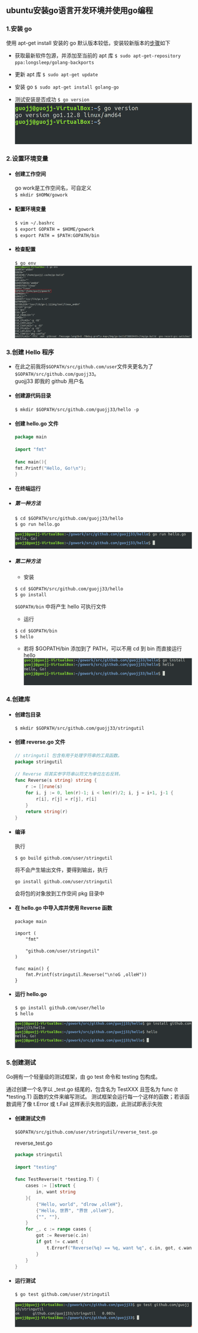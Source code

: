 ## ubuntu安装go语言开发环境并使用go编程

### 1.安装 go

使用 apt-get install 安装的 go 默认版本较低，安装较新版本的[步骤](https://github.com/golang/go/wiki/Ubuntu)如下

- 获取最新软件包源，并添加至当前的 apt 库
`$ sudo apt-get-repository ppa:longsleep/golang-backports`

- 更新 apt 库
`$ sudo apt-get update `

- 安装 go
`$ sudo apt-get install golang-go`

- 测试安装是否成功
`$ go version`
![go version](assets/goV.PNG)


### 2.设置环境变量

- #### 创建工作空间
    go work是工作空间名，可自定义  
    `$ mkdir $HOMW/gowork`

- #### 配置环境变量  
    `$ vim ~/.bashrc`  
    `$ export GOPATH = $HOME/gowork`  
    `$ export PATH = $PATH:GOPATH/bin`  
- #### 检查配置
    `$ go env`  
    ![go env](assets/env.PNG)

### 3.创建 Hello 程序

- 在此之前我将`$GOPATH/src/github.com/user`文件夹更名为了`$GOPATH/src/github.com/guojj33`。  
    guojj33 即我的 github 用户名

- #### 创建源代码目录
    `$ mkdir $GOPATH/src/github.com/guojj33/hello -p`

- #### 创建 hello.go 文件
    ```go
    package main

    import "fmt"

    func main(){
	fmt.Printf("Hello, Go!\n");
    }
    ```

- #### 在终端运行

- ##### 第一种方法
    ```
    $ cd $GOPATH/src/github.com/guojj33/hello
    $ go run hello.go  
    ```
    ![run](assets/run.PNG)

- ##### 第二种方法
    * 安装
    ```
    $ cd $GOPATH/src/github.com/guojj33/hello
    $ go install
    ```
    `$GOPATH/bin` 中将产生 hello 可执行文件

    * 运行
    ```
    $ cd $GOPATH/bin
    $ hello
    ```

    * 若将 $GOPATH/bin 添加到了 PATH，可以不用 cd 到 bin 而直接运行 hello
    ![install](assets/install.PNG)

### 4.创建库

- #### 创建包目录
    ```
    $ mkdir $GOPATH/src/github.com/guojj33/stringutil
    ```

- #### 创建 reverse.go 文件
    ```go
    // stringutil 包含有用于处理字符串的工具函数。
    package stringutil

    // Reverse 将其实参字符串以符文为单位左右反转。
    func Reverse(s string) string {
        r := []rune(s)
        for i, j := 0, len(r)-1; i < len(r)/2; i, j = i+1, j-1 {
            r[i], r[j] = r[j], r[i]
        }
        return string(r)
    }   
    ```

- #### 编译
    执行
    ```
    $ go build github.com/user/stringutil
    ```
    将不会产生输出文件，要得到输出，执行
    ```
    go install github.com/user/stringutil
    ```
    会将包的对象放到工作空间 pkg 目录中

- #### 在 hello.go 中导入库并使用 Reverse 函数
    ```
    package main

    import (
        "fmt"

        "github.com/user/stringutil"
    )

    func main() {
        fmt.Printf(stringutil.Reverse("\n!oG ,olleH"))
    }
    ```

- #### 运行 hello.go
    ```
    $ go install github.com/user/hello
    $ hello
    ```
    ![hello](assets/hello2.PNG)

### 5.创建测试
Go拥有一个轻量级的测试框架，由 go test 命令和 testing 包构成。

通过创建一个名字以 _test.go 结尾的，包含名为 TestXXX 且签名为 func (t *testing.T) 函数的文件来编写测试。 测试框架会运行每一个这样的函数；若该函数调用了像 t.Error 或 t.Fail 这样表示失败的函数，此测试即表示失败

- #### 创建测试文件
    ```
    $GOPATH/src/github.com/user/stringutil/reverse_test.go
    ```

    reverse_test.go  
    ```go
    package stringutil

    import "testing"

    func TestReverse(t *testing.T) {
        cases := []struct {
            in, want string
        }{
            {"Hello, world", "dlrow ,olleH"},
            {"Hello, 世界", "界世 ,olleH"},
            {"", ""},
        }
        for _, c := range cases {
            got := Reverse(c.in)
            if got != c.want {
                t.Errorf("Reverse(%q) == %q, want %q", c.in, got, c.want)
            }
        }
    }
    ```

- #### 运行测试
    ```
    $ go test github.com/user/stringutil
    ```
    ![test](assets/test.PNG)